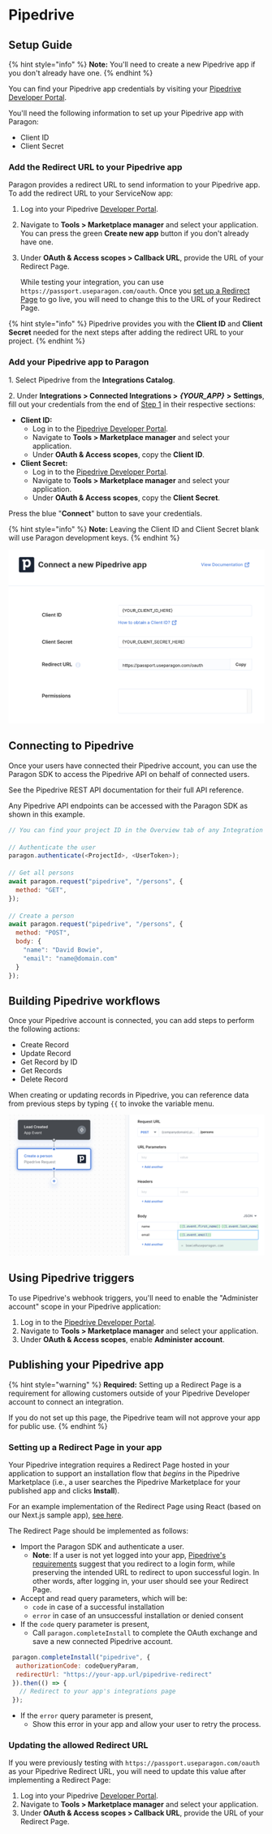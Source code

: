 # Pipedrive

## Setup Guide

{% hint style="info" %}
**Note:** You'll need to create a new Pipedrive app if you don't already have one.
{% endhint %}

You can find your Pipedrive app credentials by visiting your [Pipedrive Developer Portal](https://developers.pipedrive.com/).

You'll need the following information to set up your Pipedrive app with Paragon:

* Client ID
* Client Secret

### Add the Redirect URL to your Pipedrive app

Paragon provides a redirect URL to send information to your Pipedrive app. To add the redirect URL to your ServiceNow app:

1. Log into your Pipedrive [Developer Portal](https://developers.pipedrive.com/).
2. Navigate to **Tools > Marketplace manager** and select your application. You can press the green **Create new app** button if you don't already have one.
3.  Under **OAuth & Access scopes > Callback URL**, provide the URL of your Redirect Page.

    While testing your integration, you can use `https://passport.useparagon.com/oauth`. Once you [set up a Redirect Page](pipedrive.md#setting-up-a-redirect-page-in-your-app) to go live, you will need to change this to the URL of your Redirect Page.

{% hint style="info" %}
Pipedrive provides you with the **Client ID** and **Client Secret** needed for the next steps after adding the redirect URL to your project.
{% endhint %}

### Add your Pipedrive app to Paragon

1\. Select Pipedrive from the **Integrations Catalog**.

2\. Under **Integrations > Connected Integrations >** _**{YOUR\_APP}**_ **>** **Settings**, fill out your credentials from the end of [Step 1](asana.md#add-the-redirect-url-to-your-asana-app) in their respective sections:

* **Client ID:**
  * Log in to the [Pipedrive Developer Portal](https://developers.pipedrive.com/).
  * Navigate to **Tools > Marketplace manager** and select your application.
  * Under **OAuth & Access scopes**, copy the **Client ID**.
* **Client Secret:**
  * Log in to the [Pipedrive Developer Portal](https://developers.pipedrive.com/).
  * Navigate to **Tools > Marketplace manager** and select your application.
  * Under **OAuth & Access scopes**, copy the **Client Secret**.

Press the blue "**Connect**" button to save your credentials.

{% hint style="info" %}
**Note:** Leaving the Client ID and Client Secret blank will use Paragon development keys.
{% endhint %}

![](<../../.gitbook/assets/Connecting your Pipedrive application to Paragon Connect.png>)

## Connecting to Pipedrive

Once your users have connected their Pipedrive account, you can use the Paragon SDK to access the Pipedrive API on behalf of connected users.

See the Pipedrive REST API documentation for their full API reference.

Any Pipedrive API endpoints can be accessed with the Paragon SDK as shown in this example.

```javascript
// You can find your project ID in the Overview tab of any Integration

// Authenticate the user
paragon.authenticate(<ProjectId>, <UserToken>);

// Get all persons
await paragon.request("pipedrive", "/persons", {
  method: "GET",
});
            
// Create a person
await paragon.request("pipedrive", "/persons", {
  method: "POST",
  body: {
    "name": "David Bowie",
    "email": "name@domain.com"
  }
});
```

## Building Pipedrive workflows

Once your Pipedrive account is connected, you can add steps to perform the following actions:

* Create Record
* Update Record
* Get Record by ID
* Get Records
* Delete Record

When creating or updating records in Pipedrive, you can reference data from previous steps by typing `{{` to invoke the variable menu.

![](<../../.gitbook/assets/Creating a Pipedrive workflow in Paragon Connect.png>)

## Using Pipedrive triggers

To use Pipedrive's webhook triggers, you'll need to enable the "Administer account" scope in your Pipedrive application:

1. Log in to the [Pipedrive Developer Portal](https://developers.pipedrive.com/).
2. Navigate to **Tools > Marketplace manager** and select your application.
3. Under **OAuth & Access scopes**, enable **Administer account**.

## Publishing your Pipedrive app

{% hint style="warning" %}
**Required:** Setting up a Redirect Page is a requirement for allowing customers outside of your Pipedrive Developer account to connect an integration.

If you do not set up this page, the Pipedrive team will not approve your app for public use.
{% endhint %}

### Setting up a Redirect Page in your app

Your Pipedrive integration requires a Redirect Page hosted in your application to support an installation flow that _begins_ in the Pipedrive Marketplace (i.e., a user searches the Pipedrive Marketplace for your published app and clicks **Install**).

For an example implementation of the Redirect Page using React (based on our Next.js sample app), [see here](https://github.com/ethanlee16/paragon-connect-nextjs-example/blob/redirect-page/pages/integrations/pipedrive.js).

The Redirect Page should be implemented as follows:

* Import the Paragon SDK and authenticate a user.
  * **Note**: If a user is not yet logged into your app, [Pipedrive's requirements](https://pipedrive.readme.io/docs/app-installation-flows#the-user-isnt-logged-into-your-app) suggest that you redirect to a login form, while preserving the intended URL to redirect to upon successful login. In other words, after logging in, your user should see your Redirect Page.
* Accept and read query parameters, which will be:
  * `code` in case of a successful installation
  * `error` in case of an unsuccessful installation or denied consent
* If the `code` query parameter is present,
  * Call `paragon.completeInstall` to complete the OAuth exchange and save a new connected Pipedrive account.

```javascript
 paragon.completeInstall("pipedrive", {
  authorizationCode: codeQueryParam,
  redirectUrl: "https://your-app.url/pipedrive-redirect"
 }).then(() => {
   // Redirect to your app's integrations page
 });
```

* If the `error` query parameter is present,&#x20;
  * Show this error in your app and allow your user to retry the process.

### Updating the allowed Redirect URL

If you were previously testing with `https://passport.useparagon.com/oauth` as your Pipedrive Redirect URL, you will need to update this value after implementing a Redirect Page:

1. Log into your Pipedrive [Developer Portal](https://developers.pipedrive.com/).
2. Navigate to **Tools > Marketplace manager** and select your application.
3. Under **OAuth & Access scopes > Callback URL**, provide the URL of your Redirect Page.
